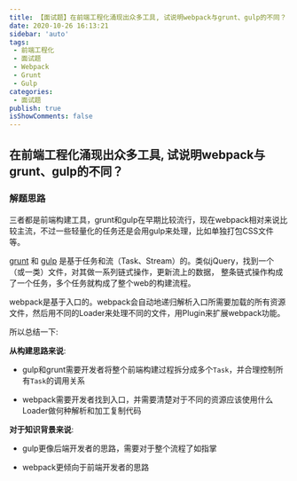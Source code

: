 ```yaml
---
title: 【面试题】在前端工程化涌现出众多工具, 试说明webpack与grunt、gulp的不同？
date: 2020-10-26 16:13:21
sidebar: 'auto'
tags:
 - 前端工程化
 - 面试题
 - Webpack
 - Grunt
 - Gulp
categories:
 - 面试题
publish: true 
isShowComments: false
---
```


## 在前端工程化涌现出众多工具, 试说明webpack与grunt、gulp的不同？

### 解题思路

三者都是前端构建工具，grunt和gulp在早期比较流行，现在webpack相对来说比较主流，不过一些轻量化的任务还是会用gulp来处理，比如单独打包CSS文件等。

[grunt](https://www.gruntjs.net/) 和 [gulp](https://www.gulpjs.com.cn/) 是基于任务和流（Task、Stream）的。类似jQuery，找到一个（或一类）文件，对其做一系列链式操作，更新流上的数据， 整条链式操作构成了一个任务，多个任务就构成了整个web的构建流程。

webpack是基于入口的。webpack会自动地递归解析入口所需要加载的所有资源文件，然后用不同的Loader来处理不同的文件，用Plugin来扩展webpack功能。

所以总结一下:

**从构建思路来说**:

- gulp和grunt需要开发者将整个前端构建过程拆分成多个`Task`，并合理控制所有`Task`的调用关系

- webpack需要开发者找到入口，并需要清楚对于不同的资源应该使用什么Loader做何种解析和加工复制代码

**对于知识背景来说**:

- gulp更像后端开发者的思路，需要对于整个流程了如指掌

- webpack更倾向于前端开发者的思路
